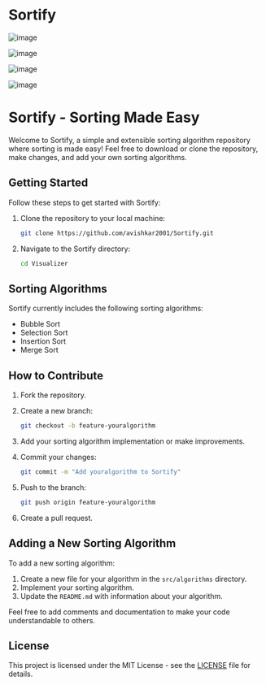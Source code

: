 # Sortify

![image](https://github.com/avishkar2001/Sortify/assets/60147538/6140b73b-f7b0-4262-937a-c058eb27a1c1)

![image](https://github.com/avishkar2001/Sortify/assets/60147538/fd569957-2bf9-4cb1-9273-4cb397355ec4)

![image](https://github.com/avishkar2001/Sortify/assets/60147538/132ee65b-cc50-4518-99cd-25498883e57d)

![image](https://github.com/avishkar2001/Sortify/assets/60147538/9a649d43-7f57-41a9-bde3-6a2909197a14)

# Sortify - Sorting Made Easy

Welcome to Sortify, a simple and extensible sorting algorithm repository where sorting is made easy! Feel free to download or clone the repository, make changes, and add your own sorting algorithms.

## Getting Started

Follow these steps to get started with Sortify:

1. Clone the repository to your local machine:

    ```bash
    git clone https://github.com/avishkar2001/Sortify.git
    ```

2. Navigate to the Sortify directory:

    ```bash
    cd Visualizer
    ```

## Sorting Algorithms

Sortify currently includes the following sorting algorithms:

- Bubble Sort
- Selection Sort
- Insertion Sort
- Merge Sort

## How to Contribute

1. Fork the repository.
2. Create a new branch:

    ```bash
    git checkout -b feature-youralgorithm
    ```

3. Add your sorting algorithm implementation or make improvements.
4. Commit your changes:

    ```bash
    git commit -m "Add youralgorithm to Sortify"
    ```

5. Push to the branch:

    ```bash
    git push origin feature-youralgorithm
    ```

6. Create a pull request.

## Adding a New Sorting Algorithm

To add a new sorting algorithm:

1. Create a new file for your algorithm in the `src/algorithms` directory.
2. Implement your sorting algorithm.
3. Update the `README.md` with information about your algorithm.

Feel free to add comments and documentation to make your code understandable to others.

## License

This project is licensed under the MIT License - see the [LICENSE](LICENSE) file for details.




